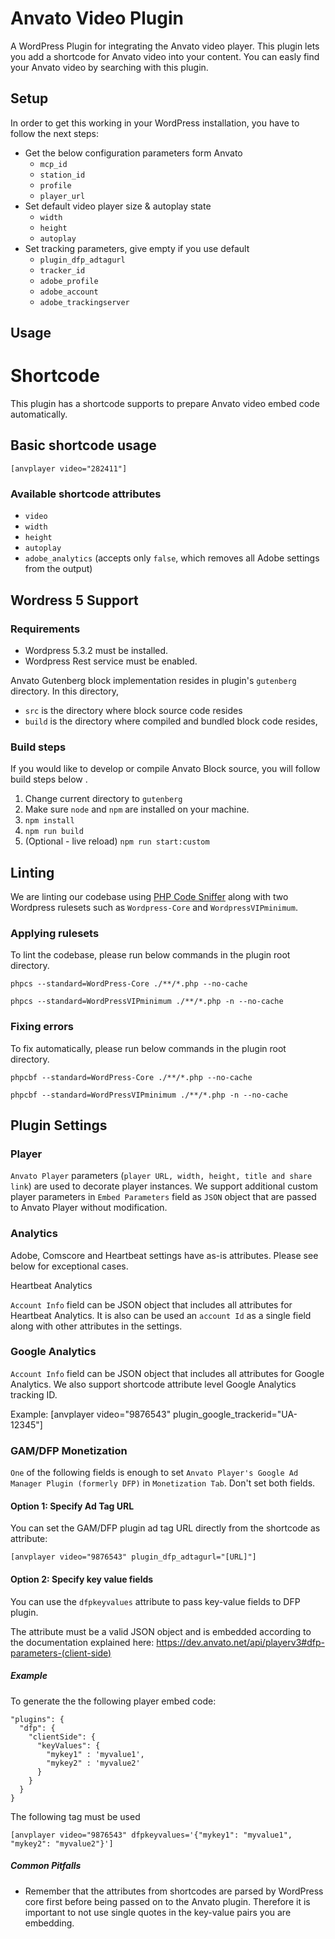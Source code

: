 Anvato Video Plugin
===================

A WordPress Plugin for integrating the Anvato video player. This plugin lets you add a shortcode for Anvato video into your content. You can easly find your Anvato video by searching with this plugin. 

Setup
-----
In order to get this working in your WordPress installation, you have to follow
the next steps:

* Get the below configuration parameters form Anvato
	* `mcp_id`
	* `station_id`
	* `profile`
	* `player_url`
* Set default video player size & autoplay state
	* `width`
	* `height`
	* `autoplay`
* Set tracking parameters, give empty if you use default 
	* `plugin_dfp_adtagurl`
	* `tracker_id`
	* `adobe_profile`
	* `adobe_account`
	* `adobe_trackingserver`

Usage
-----
# Shortcode

This plugin has a shortcode supports to prepare Anvato video embed code automatically.

## Basic shortcode usage

`[anvplayer video="282411"]`

### Available shortcode attributes
* `video`
* `width`
* `height`
* `autoplay`
* `adobe_analytics` (accepts only `false`, which removes all Adobe settings from the output)

Wordress 5 Support
-----

### Requirements

* Wordpress 5.3.2 must be installed.
* Wordpress Rest service must be enabled.

Anvato Gutenberg block implementation resides in plugin's `gutenberg` directory. In this directory, 

* `src` is the directory where block source code resides
* `build` is the directory where compiled and bundled block code resides, 

### Build steps
If you would like to develop or compile Anvato Block source, you will follow build steps below .

 1. Change current directory to `gutenberg`
 2. Make sure `node` and `npm` are installed on your machine.
 3. `npm install`
 4. `npm run build`
 5. (Optional - live reload) `npm run start:custom`


Linting
-----

We are linting our codebase using [PHP Code Sniffer](https://wpvip.com/documentation/how-to-install-php-code-sniffer-for-wordpress-com-vip/) along with two Wordpress rulesets such as `Wordpress-Core` and `WordpressVIPminimum`.

### Applying rulesets
To lint the codebase, please run below commands in the plugin root directory.

```
phpcs --standard=WordPress-Core ./**/*.php --no-cache
```

```
phpcs --standard=WordPressVIPminimum ./**/*.php -n --no-cache
```

###	Fixing errors

To fix automatically, please run below commands in the plugin root directory.

```
phpcbf --standard=WordPress-Core ./**/*.php --no-cache
```

```
phpcbf --standard=WordPressVIPminimum ./**/*.php -n --no-cache
```


## Plugin Settings

### Player

`Anvato Player` parameters (`player URL, width, height, title and share link`) are used to decorate player instances. We support additional custom player parameters in `Embed Parameters` field as `JSON` object that are passed to Anvato Player without modification.

### Analytics

Adobe, Comscore and Heartbeat settings have as-is attributes. Please see below for exceptional cases.

Heartbeat Analytics

`Account Info` field can be JSON object that includes all attributes for Heartbeat Analytics. It is also can be used an `account Id` as a single field along with other attributes in the settings.

### Google Analytics

`Account Info` field can be JSON object that includes all attributes for Google Analytics. We also support shortcode attribute level Google Analytics tracking ID.

Example: [anvplayer video="9876543" plugin_google_trackerid="UA-12345"]

### GAM/DFP Monetization
`One` of the following fields is enough to set `Anvato Player's Google Ad Manager Plugin (formerly DFP)` in `Monetization Tab`. Don't set both fields.

#### Option 1: Specify Ad Tag URL
You can set the GAM/DFP plugin ad tag URL directly from the shortcode as attribute:

```
[anvplayer video="9876543" plugin_dfp_adtagurl="[URL]"]
```

#### Option 2: Specify key value fields

You can use the `dfpkeyvalues` attribute to pass key-value fields to DFP plugin.

The attribute must be a valid JSON object and is embedded according to 
the documentation explained here:
https://dev.anvato.net/api/playerv3#dfp-parameters-(client-side)

##### Example
To generate the the following player embed code:

```
"plugins": {
  "dfp": {
    "clientSide": {
      "keyValues": {
        "mykey1" : 'myvalue1',
        "mykey2" : 'myvalue2'
      }
    }
  }
}
```

The following tag must be used
```
[anvplayer video="9876543" dfpkeyvalues='{"mykey1": "myvalue1", "mykey2": "myvalue2"}']
```

##### Common Pitfalls
* Remember that the attributes from shortcodes are parsed by WordPress 
core first before being passed on to the Anvato plugin. Therefore it
is important to not use single quotes in the key-value pairs you are
embedding. 


